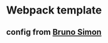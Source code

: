# Webpack template

## config from [Bruno Simon](https/github.com/brunosimon/threejs-template-simple)
